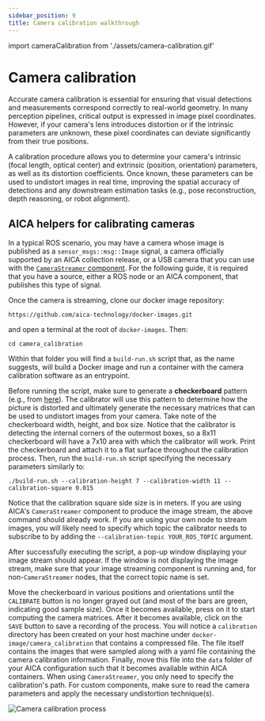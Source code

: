 ```yaml
---
sidebar_position: 9
title: Camera calibration walkthrough
---
```


import cameraCalibration from './assets/camera-calibration.gif'

# Camera calibration

Accurate camera calibration is essential for ensuring that visual detections and measurements correspond correctly to
real-world geometry. In many perception pipelines, critical output is expressed in image pixel coordinates. However, if
your camera's lens introduces distortion or if the intrinsic parameters are unknown, these pixel coordinates can deviate
significantly from their true positions.

A calibration procedure allows you to determine your camera's intrinsic (focal length, optical center) and extrinsic
(position, orientation) parameters, as well as its distortion coefficients. Once known, these parameters can be used to
undistort images in real time, improving the spatial accuracy of detections and any downstream estimation tasks (e.g.,
pose reconstruction, depth reasoning, or robot alignment).

## AICA helpers for calibrating cameras

In a typical ROS scenario, you may have a camera whose image is published as a `sensor_msgs::msg::Image` signal, a camera officially supported by an AICA collection release, or a USB
camera that you can use with the [`CameraStreamer` component](./camera-streamer.md). For the
following guide, it is required that you have a source, either a ROS node or an AICA component, that publishes this type of signal.

Once the camera is streaming, clone our docker image repository:

```shell
https://github.com/aica-technology/docker-images.git
```

and open a terminal at the root of `docker-images`. Then:

```shell
cd camera_calibration
```

Within that folder you will find a `build-run.sh` script that, as the name suggests, will build a Docker image and run a
container with the camera calibration software as an entrypoint.

Before running the script, make sure to generate a **checkerboard** pattern (e.g., from
[here](https://calib.io/pages/camera-calibration-pattern-generator)). The calibrator will use this pattern to determine
how the picture is distorted and ultimately generate the necessary matrices that can be used to undistort images from your camera. Take note of the checkerboard width, height, and box size. Notice that the calibrator is
detecting the internal corners of the outermost boxes, so a 8x11 checkerboard will have a 7x10 area with which the
calibrator will work. Print the checkerboard and attach it to a flat surface throughout the calibration process.
Then, run the `build-run.sh` script specifying the necessary parameters similarly to:

```shell
./build-run.sh --calibration-height 7 --calibration-width 11 --calibration-square 0.015
```

Notice that the calibration square side size is in meters. If you are using AICA's `CameraStreamer` component to produce
the image stream, the above command should already work. If you are using your own node to stream images, you will likely
need to specify which topic the calibrator needs to subscribe to by adding the `--calibration-topic YOUR_ROS_TOPIC`
argument.

After successfully executing the script, a pop-up window displaying your image stream should appear. If the window is
not displaying the image stream, make sure that your image streaming component is running and, for non-`CameraStreamer`
nodes, that the correct topic name is set.

Move the checkerboard in various positions and orientations until the `CALIBRATE` button is no longer grayed out (and
most of the bars are green, indicating good sample size). Once it becomes available, press on it to start computing the
camera matrices. After it becomes available, click on the `SAVE` button to save a recording of the process. You
will notice a `calibration` directory has been created on your host machine under `docker-image/camera_calibration` that
contains a compressed file. The file itself contains the images that were sampled along with a yaml file containing the
camera calibration information. Finally, move this file into the `data` folder of your AICA configuration such that it
becomes available within AICA containers. When using `CameraStreamer`, you only need to specify the calibration's path.
For custom components, make sure to read the camera parameters and apply the necessary undistortion technique(s).

<div class="text--center">
  <img src={cameraCalibration} alt="Camera calibration process" />
</div>
